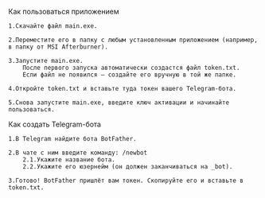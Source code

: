 Как пользоваться приложением

    1.Скачайте файл main.exe.

    2.Переместите его в папку с любым установленным приложением (например, в папку от MSI Afterburner).

    3.Запустите main.exe.
        После первого запуска автоматически создастся файл token.txt.
        Если файл не появился — создайте его вручную в той же папке.

    4.Откройте token.txt и вставьте туда токен вашего Telegram-бота.

    5.Снова запустите main.exe, введите ключ активации и начинайте пользоваться.

Как создать Telegram-бота

    1.В Telegram найдите бота BotFather.

    2.В чате с ним введите команду: /newbot
        2.1.Укажите название бота.
        2.2.Укажите его юзернейм (он должен заканчиваться на _bot).

    3.Готово! BotFather пришлёт вам токен. Скопируйте его и вставьте в token.txt.